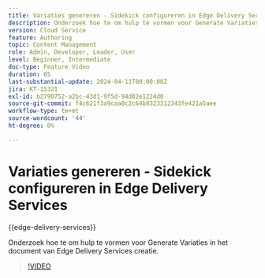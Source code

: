 ```yaml
---
title: Variaties genereren - Sidekick configureren in Edge Delivery Services
description: Onderzoek hoe te om hulp te vormen voor Generate Variaties in het document van Edge Delivery Services creatie.
version: Cloud Service
feature: Authoring
topic: Content Management
role: Admin, Developer, Leader, User
level: Beginner, Intermediate
doc-type: Feature Video
duration: 65
last-substantial-update: 2024-04-11T00:00:00Z
jira: KT-15321
exl-id: b2790752-a2bc-43d1-9f5d-94d82e1224d0
source-git-commit: f4c621f3a9caa8c2c64b8323312343fe421a5aee
workflow-type: tm+mt
source-wordcount: '44'
ht-degree: 0%

---
```


# Variaties genereren - Sidekick configureren in Edge Delivery Services

{{edge-delivery-services}}

Onderzoek hoe te om hulp te vormen voor Generate Variaties in het document van Edge Delivery Services creatie.

>[!VIDEO](https://video.tv.adobe.com/v/3428306/?learn=on)

